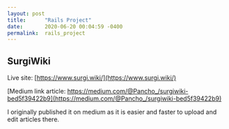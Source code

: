 ```yaml
---
layout: post
title:      "Rails Project"
date:       2020-06-20 00:04:59 -0400
permalink:  rails_project
---
```


## SurgiWiki

Live site: [https://www.surgi.wiki/](https://www.surgi.wiki/)

[Medium link article: https://medium.com/@Pancho_/surgiwiki-bed5f39422b9](https://medium.com/@Pancho_/surgiwiki-bed5f39422b9)

I originally published it on medium as it is easier and faster to upload and edit articles there. 

 
 
 
 
 
 
 
 
 
 
 
 
 

